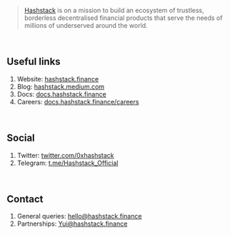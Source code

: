 > [Hashstack](https://hashstack.finance) is on a mission to build an ecosystem of trustless, borderless decentralised financial products that serve the needs of millions of underserved around the world.

<br />

## Useful links

1. Website: [hashstack.finance](hashstack.finance)
2. Blog: [hashstack.medium.com](hashstack.medium.com)
3. Docs: [docs.hashstack.finance](docs.hashstack.finance)
4. Careers: [docs.hashstack.finance/careers](docs.hashstack.finance/careers)

<br />

## Social

1. Twitter: [twitter.com/0xhashstack](twitter.com/0xhashstack)
2. Telegram: [t.me/Hashstack_Official](t.me/Hashstack_Official)

<br />

## Contact

1. General queries: hello@hashstack.finance
2. Partnerships: Yui@hashstack.finance



